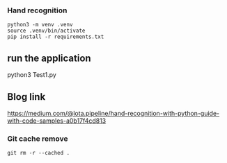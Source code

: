 ### Hand recognition
```
python3 -m venv .venv
source .venv/bin/activate
pip install -r requirements.txt
```
## run the application
python3 Test1.py

## Blog link 
https://medium.com/@lota.pipeline/hand-recognition-with-python-guide-with-code-samples-a0b17f4cd813

### Git cache remove
```
git rm -r --cached .
```
